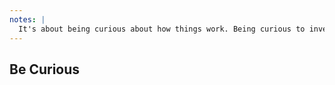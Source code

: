 ```yaml
---
notes: |
  It's about being curious about how things work. Being curious to investigate errors and explore the world of technology that has so many different aspects and facettes. I hope you can learn something today and find something that you're really curious about, too.
---
```


## Be Curious <!-- .element: class="fragment fade-up block" style="position: absolute; left: 5.5em; top: 3em;"-->


<!-- .slide: data-background-image="./assets/images/curious2.jpg" -->
